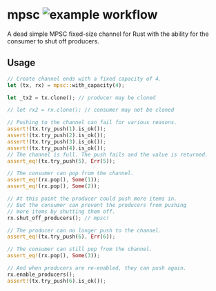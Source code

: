 # mpsc ![example workflow](https://github.com/apfitzge/stfu/actions/workflows/rust.yml/badge.svg)

A dead simple MPSC fixed-size channel for Rust with the ability for the consumer to shut off producers.

## Usage

```rust
// Create channel ends with a fixed capacity of 4.
let (tx, rx) = mpsc::with_capacity(4);

let _tx2 = tx.clone(); // producer may be cloned

// let rx2 = rx.clone(); // consumer may not be cloned

// Pushing to the channel can fail for various reasons.
assert!(tx.try_push(1).is_ok());
assert!(tx.try_push(2).is_ok());
assert!(tx.try_push(3).is_ok());
assert!(tx.try_push(4).is_ok());
// The channel is full. The push fails and the value is returned.
assert_eq!(tx.try_push(5), Err(5));

// The consumer can pop from the channel.
assert_eq!(rx.pop(), Some(1));
assert_eq!(rx.pop(), Some(2));

// At this point the producer could push more items in.
// But the consumer can prevent the producers from pushing
// more items by shutting them off.
rx.shut_off_producers(); // mpsc!

// The producer can no longer push to the channel.
assert_eq!(tx.try_push(6), Err(6));

// The consumer can still pop from the channel.
assert_eq!(rx.pop(), Some(3));

// And when producers are re-enabled, they can push again.
rx.enable_producers();
assert!(tx.try_push(6).is_ok());
```
